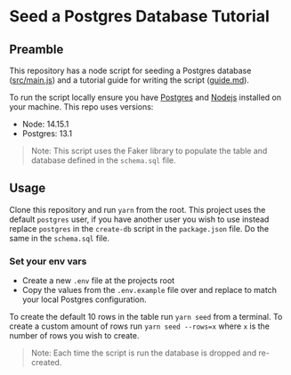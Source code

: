 # Seed a Postgres Database Tutorial

## Preamble

This repository has a node script for seeding a Postgres database ([src/main.js](src/main.js)) and a tutorial guide for writing the script ([guide.md](./guide.md)).

To run the script locally ensure you have [Postgres](https://www.postgresql.org/download/) and [Nodejs](https://nodejs.org/en/download/) installed on your machine. This repo uses versions:

- Node: 14.15.1
- Postgres: 13.1

> Note: This script uses the Faker library to populate the table and database defined in the `schema.sql` file.

## Usage

Clone this repository and run `yarn` from the root. This project uses the default `postgres` user, if you have another user you wish to use instead replace `postgres` in the `create-db` script in the `package.json` file. Do the same in the `schema.sql` file.

### Set your env vars

- Create a new `.env` file at the projects root
- Copy the values from the `.env.example` file over and replace to match your local Postgres configuration.

To create the default 10 rows in the table run `yarn seed` from a terminal. To create a custom amount of rows run `yarn seed --rows=x` where `x` is the number of rows you wish to create.

> Note: Each time the script is run the database is dropped and re-created.
